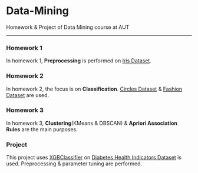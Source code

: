 # Data-Mining
Homework &amp; Project of Data Mining course at AUT

------------


### Homework 1
In homework 1, **Preprocessing** is performed on [Iris Dataset](https://www.kaggle.com/datasets/uciml/iris "Iris Dataset").
### Homework 2
In homework 2, the focus is on **Classification**. [Circles Dataset](https://scikit-learn.org/stable/modules/generated/sklearn.datasets.make_circles.html "Circles Dataset") &amp; [Fashion Dataset](https://www.kaggle.com/datasets/zalando-research/fashionmnist "Fashion Dataset") are used.
### Homework 3
In homework 3, **Clustering**(KMeans & DBSCAN) & **Apriori Association Rules** are the main purposes.
### Project
This project uses [XGBClassifier](https://xgboost.readthedocs.io/en/stable/python/python_api.html "XGBClassifier") on [Diabetes Health Indicators Dataset](https://www.kaggle.com/datasets/alexteboul/diabetes-health-indicators-dataset "Diabetes Dataset") is used. Preprocessing & parameter tuning are performed.
